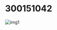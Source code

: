 # 300151042
![img1](https://github.com/user-attachments/assets/3e189280-a956-48ad-9d14-26f778d39e92)
